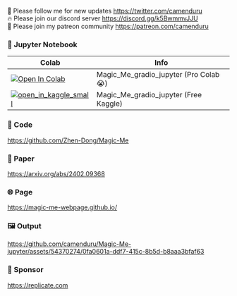 🐣 Please follow me for new updates https://twitter.com/camenduru <br />
🔥 Please join our discord server https://discord.gg/k5BwmmvJJU <br />
🥳 Please join my patreon community https://patreon.com/camenduru <br />

### 🍊 Jupyter Notebook

| Colab | Info
| --- | --- |
[![Open In Colab](https://colab.research.google.com/assets/colab-badge.svg)](https://colab.research.google.com/github/camenduru/Magic-Me-jupyter/blob/main/Magic_Me_gradio_jupyter.ipynb) | Magic_Me_gradio_jupyter (Pro Colab 😭)
[![open_in_kaggle_small](https://user-images.githubusercontent.com/54370274/228924833-17316feb-d0fe-4249-90ba-682930ba11e5.svg)](https://www.kaggle.com/camenduru/magic-me) | Magic_Me_gradio_jupyter (Free Kaggle)

### 🧬 Code
https://github.com/Zhen-Dong/Magic-Me

### 📄 Paper
https://arxiv.org/abs/2402.09368

### 🌐 Page
https://magic-me-webpage.github.io/

### 🖼 Output

https://github.com/camenduru/Magic-Me-jupyter/assets/54370274/0fa0601a-ddf7-415c-8b5d-b8aaa3bfaf63

### 🏢 Sponsor
https://replicate.com
